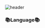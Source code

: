 ![header](http://capsule-render.vercel.app/api?type=slice&color=auto&height=300&section=header&hext=Julia'sGithub&fontSize=90)


<h3 aligin="center"> 📚Language📚</h3>
